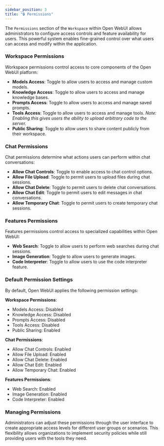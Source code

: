 ```yaml
---
sidebar_position: 3
title: "🔒 Permissions"
---
```


The `Permissions` section of the `Workspace` within Open WebUI allows administrators to configure access controls and feature availability for users. This powerful system enables fine-grained control over what users can access and modify within the application.

### Workspace Permissions

Workspace permissions control access to core components of the Open WebUI platform:

* **Models Access**: Toggle to allow users to access and manage custom models.
* **Knowledge Access**: Toggle to allow users to access and manage knowledge bases.
* **Prompts Access**: Toggle to allow users to access and manage saved prompts.
* **Tools Access**: Toggle to allow users to access and manage tools. *Note: Enabling this gives users the ability to upload arbitrary code to the server.*
* **Public Sharing**: Toggle to allow users to share content publicly from their workspace.

### Chat Permissions

Chat permissions determine what actions users can perform within chat conversations:

* **Allow Chat Controls**: Toggle to enable access to chat control options.
* **Allow File Upload**: Toggle to permit users to upload files during chat sessions.
* **Allow Chat Delete**: Toggle to permit users to delete chat conversations.
* **Allow Chat Edit**: Toggle to permit users to edit messages in chat conversations.
* **Allow Temporary Chat**: Toggle to permit users to create temporary chat sessions.

### Features Permissions

Features permissions control access to specialized capabilities within Open WebUI:

* **Web Search**: Toggle to allow users to perform web searches during chat sessions.
* **Image Generation**: Toggle to allow users to generate images.
* **Code Interpreter**: Toggle to allow users to use the code interpreter feature.

### Default Permission Settings

By default, Open WebUI applies the following permission settings:

**Workspace Permissions**:
- Models Access: Disabled
- Knowledge Access: Disabled
- Prompts Access: Disabled
- Tools Access: Disabled
- Public Sharing: Enabled

**Chat Permissions**:
- Allow Chat Controls: Enabled
- Allow File Upload: Enabled
- Allow Chat Delete: Enabled
- Allow Chat Edit: Enabled
- Allow Temporary Chat: Enabled

**Features Permissions**:
- Web Search: Enabled
- Image Generation: Enabled
- Code Interpreter: Enabled

### Managing Permissions

Administrators can adjust these permissions through the user interface to create appropriate access levels for different user groups or scenarios. This flexibility allows organizations to implement security policies while still providing users with the tools they need.
